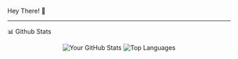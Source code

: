 Hey There! 👋

---

📊 Github Stats

<div align="center">
  
![Your GitHub Stats](https://github-readme-stats.vercel.app/api?username=osyra42&show_icons=true&theme=radical&hide_border=true&include_all_commits=true) ![Top Languages](https://github-readme-stats.vercel.app/api/top-langs/?username=osyra42&layout=compact&theme=radical&hide_border=true&langs_count=8)

</div>